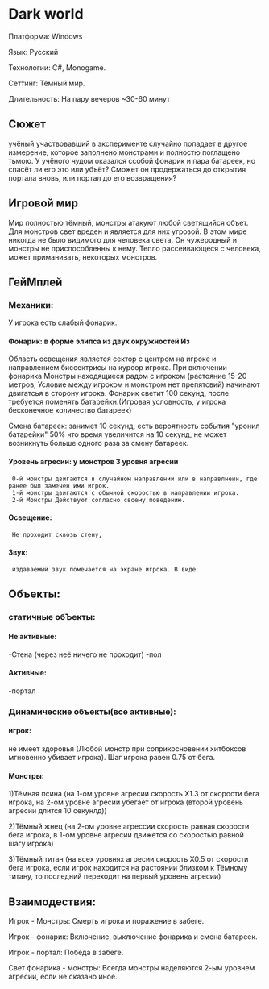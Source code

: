 # Dark world
Платформа: Windows

Язык: Русский

Технологии: C#, Monogame.

Сеттинг: Тёмный мир.

Длительность: На пару вечеров ~30-60 минут
## Сюжет
учёный участвовавший в эксперименте случайно попадает в другое измерение, которое заполнено монстрами и полностю поглащено тьмою. У учёного чудом оказался ссобой фонарик и пара батареек, но спасёт ли его это или убъёт? Сможет он продержаться до открытия портала вновь, или портал до его возвращения?
## Игровой мир
Мир полностью тёмный, монстры атакуют любой светящийся объет. Для монстров свет вреден и является для них угрозой. В этом мире никогда не было видимого для человека света. Он чужеродный и монстры не приспособленны к нему. Тепло рассеивающеся с человека, может приманивать, некоторых монстров.
## ГейМплей
### Механики:
У игрока есть слабый фонарик.
#### Фонарик: в форме элипса из двух окружностей Из 
Область освещения является сектор с центром на игроке и направлением биссектрисы на курсор игрока.
При включении фонарика Монстры находящиеся радом с игроком (растояние 15-20 метров, Условие между игроком и монстром нет препятсвий) начинают двигатсья в сторону игрока. 
Фонарик светит 100 секунд, после требуется поменять батарейки.(Игровая условность, у игрока бесконечное количество батареек)

Смена батареек: занимет 10 секунд, есть вероятность события "уронил батарейки" 50% что время увеличится на 10 секунд, не может возникнуть больше одного раза за смену батареек.

#### Уровень агресии: у монстров 3 уровня агресии
     0-й монстры двигаются в случайном направлении или в направлнеии, где ранее был замечен ими игрок.
     1-й монстры двигаются с обычной скоростью в направлении игрока.
     2-й Монстры Действуют согласно своему поведению.

#### Освещение:
     Не проходит сквозь стену, 
#### Звук:
     издаваемый звук помечается на экране игрока. В виде 
## Объекты:
### статичные обЪекты:
#### Не активные:
-Стена (через неё ничего не проходит)
-пол
#### Активные:
-портал
### Динамические объекты(все активные):
#### игрок:
не имеет здоровья (Любой монстр при соприкосновении хитбоксов мгновенно убивает игрока). Шаг игрока равен 0.75 от бега.
#### Монстры:
1)Тёмная псина (на 1-ом уровне агресии скорость Х1.3 от скорости бега игрока, на 2-ом уровне агресии убегает от игрока (второй уровень агресии длится 10 секунлд))

2)Тёмный жнец (на 2-ом уровне  агрессии скорость равная скорости бега игрока, в 1-ом уровне агресии движется со скоростью равной шагу игрока)

3)Тёмный титан (на всех уровнях агресии скорость Х0.5 от скорости бега игрока, если игрок находится на растоянии близком к Тёмному титану, то последний переходит на первый уровень агресии)
## Взаимодествия:
Игрок - Монстры:
Смерть игрока и поражение в забеге.

Игрок - фонарик:
Включение, выключение фонарика и смена батареек.

Игрок - портал:
Победа в забеге.

Свет фонарика - монстры:
Всегда монстры наделяются 2-ым уровнем агресии, если не сказано иное.

